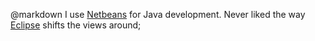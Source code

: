 @markdown
I use [Netbeans](https://netbeans.apache.org/) for Java development. Never liked
the way [Eclipse](https://www.eclipse.org/) shifts the views around;
